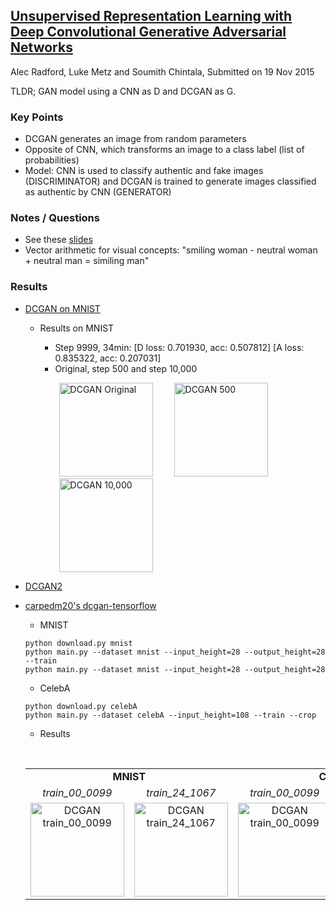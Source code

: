 ## [Unsupervised Representation Learning with Deep Convolutional Generative Adversarial Networks](https://arxiv.org/abs/1511.06434)
Alec Radford, Luke Metz and Soumith Chintala, Submitted on 19 Nov 2015

TLDR; GAN model using a CNN as D and DCGAN as G.

### Key Points
* DCGAN generates an image from random parameters
* Opposite of CNN, which transforms an image to a class label (list of probabilities)
* Model: CNN is used to classify authentic and fake images (DISCRIMINATOR) and DCGAN is trained to generate images classified as authentic by CNN (GENERATOR)

### Notes / Questions
* See these [slides](https://www.slideshare.net/enakai/dcgan-how-does-it-work)
* Vector arithmetic for visual concepts: "smiling woman - neutral woman + neutral man = similing man"

### Results

* [DCGAN on MNIST](https://github.com/roatienza/Deep-Learning-Experiments/blob/master/Experiments/Tensorflow/GAN/dcgan_mnist.py)
   * Results on MNIST
      * Step 9999, 34min: [D loss: 0.701930, acc: 0.507812]  [A loss: 0.835322, acc: 0.207031]
      * Original, step 500 and step 10,000

      <p align="left">
        <img src="https://github.com/gcunhase/PaperNotes/blob/master/notes/imgs/dcgan_mnist.png" width="150" alt="DCGAN Original" hspace="30">
        <img src="https://github.com/gcunhase/PaperNotes/blob/master/notes/imgs/dcgan_mnist500.png" width="150" alt="DCGAN 500">
        <img src="https://github.com/gcunhase/PaperNotes/blob/master/notes/imgs/dcgan_mnist10000.png" width="150" alt="DCGAN 10,000" hspace="30">
      </p>

* [DCGAN2](https://github.com/jacobgil/keras-dcgan/blob/master/dcgan.py)

* [carpedm20's dcgan-tensorflow](https://github.com/carpedm20/DCGAN-tensorflow)
   * MNIST   
    ```
    python download.py mnist
    python main.py --dataset mnist --input_height=28 --output_height=28 --train
    python main.py --dataset mnist --input_height=28 --output_height=28
    ```
    
   * CelebA 
    ```
    python download.py celebA
    python main.py --dataset celebA --input_height=108 --train --crop
    ```
    
   * Results
  
  <table align="center"> 
  <tr>
    <td align="center" colspan="2"><b>MNIST</b></td><td align="center" colspan="2"><b>CelebA</b></td>
  </tr>
  <tr>
    <td align="center"><i>train_00_0099</i></td><td align="center"><i>train_24_1067</i></td>
    <td align="center"><i>train_00_0099</i></td><td align="center"><i>train__</i></td>
  </tr>
  <tr>
    <td align="center"><img src="https://github.com/gcunhase/PaperNotes/blob/master/notes/imgs/dcgan_train_00_0099.png" width="150" alt="DCGAN train_00_0099"></td><td align="center"><img src="https://github.com/gcunhase/PaperNotes/blob/master/notes/imgs/dcgan_train_24_1067.png" width="150" alt="DCGAN train_24_1067"></td>
    <td align="center"><img src="https://github.com/gcunhase/PaperNotes/blob/master/notes/imgs/dcgan_celebA_train_00_0099.png" width="150" alt="DCGAN train_00_0099"></td><td align="center"><img src="https://github.com/gcunhase/PaperNotes/blob/master/notes/imgs/dcgan_celebA_train_24_3139.png" width="150" alt="DCGAN train_24_3139"></td>
  </tr>
</table>
